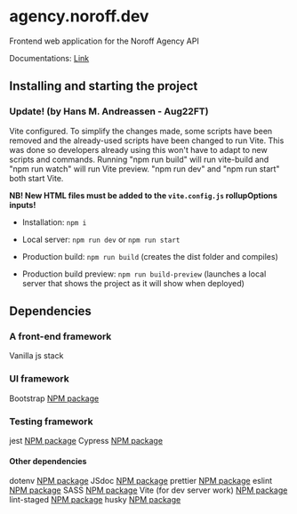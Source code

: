 # agency.noroff.dev

Frontend web application for the Noroff Agency API

Documentations: [Link](./documentation/)

## Installing and starting the project

### Update! (by Hans M. Andreassen - Aug22FT)

Vite configured.
To simplify the changes made, some scripts have been removed and the already-used scripts have been changed to run Vite.
This was done so developers already using this won't have to adapt to new scripts and commands.
Running "npm run build" will run vite-build and "npm run watch" will run Vite preview. "npm run dev" and "npm run start" both start Vite.

**NB! New HTML files must be added to the `vite.config.js` rollupOptions inputs!**

- Installation: `npm i`

- Local server: `npm run dev` or `npm run start`

- Production build: `npm run build` (creates the dist folder and compiles)

- Production build preview: `npm run build-preview` (launches a local server that shows the project as it will show when deployed)

## Dependencies

### A front-end framework

Vanilla js stack

### UI framework

Bootstrap [NPM package](https://www.npmjs.com/package/bootstrap)

### Testing framework

jest [NPM package](https://www.npmjs.com/package/jest)
Cypress [NPM package](https://www.npmjs.com/package/cypress)

#### Other dependencies

dotenv [NPM package](https://www.npmjs.com/package/dotenv)
JSdoc [NPM package](https://www.npmjs.com/package/jsdoc)
prettier [NPM package](https://www.npmjs.com/package/prettier)
eslint [NPM package](https://www.npmjs.com/package/eslint)
SASS [NPM package](https://www.npmjs.com/package/sass)
Vite (for dev server work) [NPM package](https://www.npmjs.com/package/vite)
lint-staged [NPM package](https://www.npmjs.com/package/lint-staged)
husky [NPM package](https://www.npmjs.com/package/husky)
